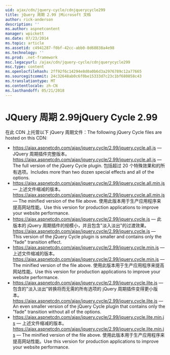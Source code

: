 ```yaml
---
uid: ajax/cdn/jquery-cycle/cdnjquerycycle299
title: jQuery 周期 2.99 |Microsoft 文档
author: rick-anderson
description: ''
ms.author: aspnetcontent
manager: wpickett
ms.date: 07/23/2014
ms.topic: article
ms.assetid: c4941287-f0bf-42cc-abb0-8d68838a4e98
ms.technology: ''
ms.prod: .net-framework
msc.legacyurl: /ajax/cdn/jquery-cycle/cdnjquerycycle299
msc.type: content
ms.openlocfilehash: 2ff92f6c14294e8d0a0b6d3a2976789c12a77665
ms.sourcegitcommit: 24c32648ab0c6f0be15333d7c23c1bf680858c43
ms.translationtype: MT
ms.contentlocale: zh-CN
ms.lasthandoff: 05/21/2018
---
```

<a name="jquery-cycle-299"></a><span data-ttu-id="d9fb4-102">JQuery 周期 2.99</span><span class="sxs-lookup"><span data-stu-id="d9fb4-102">jQuery Cycle 2.99</span></span>
====================
<span data-ttu-id="d9fb4-103">在此 CDN 上托管以下 jQuery 周期文件：</span><span class="sxs-lookup"><span data-stu-id="d9fb4-103">The following jQuery Cycle files are hosted on this CDN:</span></span>

- <span data-ttu-id="d9fb4-104">https://ajax.aspnetcdn.com/ajax/jquery.cycle/2.99/jquery.cycle.all.js &mdash; JQuery 周期插件完整版本。</span><span class="sxs-lookup"><span data-stu-id="d9fb4-104">https://ajax.aspnetcdn.com/ajax/jquery.cycle/2.99/jquery.cycle.all.js &mdash; The full version of the jQuery Cycle plugin.</span></span> <span data-ttu-id="d9fb4-105">包括超过 20 个特殊效果和的所有选项。</span><span class="sxs-lookup"><span data-stu-id="d9fb4-105">Includes more than two dozen special effects and all of the options.</span></span>
- <span data-ttu-id="d9fb4-106">https://ajax.aspnetcdn.com/ajax/jquery.cycle/2.99/jquery.cycle.all.min.js &mdash; 上述文件缩减的版本。</span><span class="sxs-lookup"><span data-stu-id="d9fb4-106">https://ajax.aspnetcdn.com/ajax/jquery.cycle/2.99/jquery.cycle.all.min.js &mdash; The minified version of the file above.</span></span> <span data-ttu-id="d9fb4-107">使用此版本用于生产应用程序来提高网站性能。</span><span class="sxs-lookup"><span data-stu-id="d9fb4-107">Use this version for production applications to improve your website performance.</span></span>
- <span data-ttu-id="d9fb4-108">https://ajax.aspnetcdn.com/ajax/jquery.cycle/2.99/jquery.cycle.js &mdash; 此版本的 jQuery 周期插件的规模小，并且包含"淡入淡出"的过渡效果。</span><span class="sxs-lookup"><span data-stu-id="d9fb4-108">https://ajax.aspnetcdn.com/ajax/jquery.cycle/2.99/jquery.cycle.js &mdash; This version of the jQuery Cycle plugin is smaller and contains only the "fade" transition effect.</span></span>
- <span data-ttu-id="d9fb4-109">https://ajax.aspnetcdn.com/ajax/jquery.cycle/2.99/jquery.cycle.min.js &mdash; 上述文件缩减的版本。</span><span class="sxs-lookup"><span data-stu-id="d9fb4-109">https://ajax.aspnetcdn.com/ajax/jquery.cycle/2.99/jquery.cycle.min.js &mdash; The minified version of the file above.</span></span> <span data-ttu-id="d9fb4-110">使用此版本用于生产应用程序来提高网站性能。</span><span class="sxs-lookup"><span data-stu-id="d9fb4-110">Use this version for production applications to improve your website performance.</span></span>
- <span data-ttu-id="d9fb4-111">https://ajax.aspnetcdn.com/ajax/jquery.cycle/2.99/jquery.cycle.lite.js &mdash; 包含的"淡入淡出"转换将而无需的所有选项的 jQuery 周期插件变得更小版本。</span><span class="sxs-lookup"><span data-stu-id="d9fb4-111">https://ajax.aspnetcdn.com/ajax/jquery.cycle/2.99/jquery.cycle.lite.js &mdash; An even smaller version of the jQuery Cycle plugin that contains only the "fade" transition without all of the options.</span></span>
- <span data-ttu-id="d9fb4-112">https://ajax.aspnetcdn.com/ajax/jquery.cycle/2.99/jquery.cycle.lite.min.js &mdash; 上述文件缩减的版本。</span><span class="sxs-lookup"><span data-stu-id="d9fb4-112">https://ajax.aspnetcdn.com/ajax/jquery.cycle/2.99/jquery.cycle.lite.min.js &mdash; The minified version of the file above.</span></span> <span data-ttu-id="d9fb4-113">使用此版本用于生产应用程序来提高网站性能。</span><span class="sxs-lookup"><span data-stu-id="d9fb4-113">Use this version for production applications to improve your website performance.</span></span>
